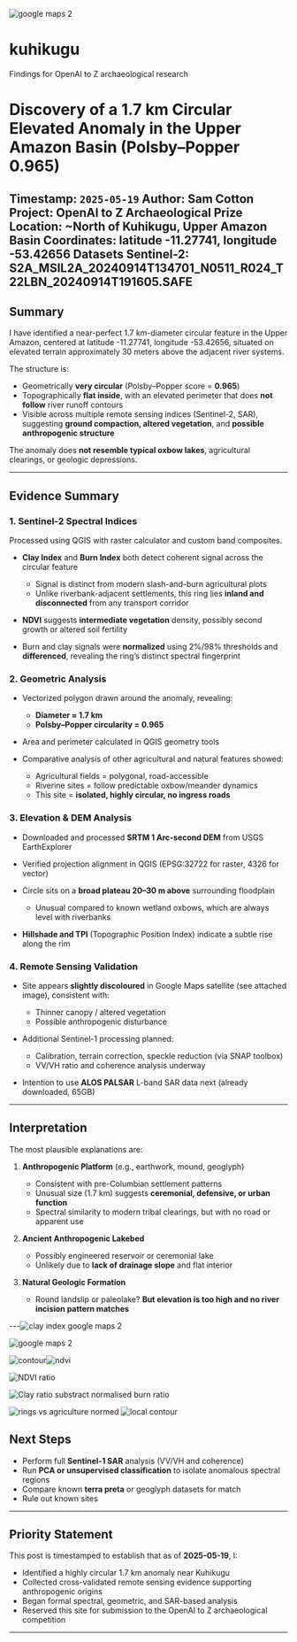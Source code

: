 ![google maps 2](https://github.com/user-attachments/assets/59adf44a-57fc-41ab-b8cc-4c095106fcac)

# kuhikugu
Findings for OpenAI to Z archaeological research

# Discovery of a 1.7 km Circular Elevated Anomaly in the Upper Amazon Basin (Polsby–Popper 0.965)

**Timestamp:** `2025-05-19`
**Author:** Sam Cotton
**Project:** OpenAI to Z Archaeological Prize
**Location:** \~North of Kuhikugu, Upper Amazon Basin
**Coordinates:** latitude -11.27741, longitude -53.42656
**Datasets** 
Sentinel-2: S2A_MSIL2A_20240914T134701_N0511_R024_T22LBN_20240914T191605.SAFE
---

## Summary

I have identified a near-perfect 1.7 km-diameter circular feature in the Upper Amazon, centered at latitude -11.27741, longitude -53.42656, situated on elevated terrain approximately 30 meters above the adjacent river systems.

The structure is:

* Geometrically **very circular** (Polsby–Popper score = **0.965**)
* Topographically **flat inside**, with an elevated perimeter that does **not follow** river runoff contours
* Visible across multiple remote sensing indices (Sentinel-2, SAR), suggesting **ground compaction, altered vegetation**, and **possible anthropogenic structure**

The anomaly does **not resemble typical oxbow lakes**, agricultural clearings, or geologic depressions.

---

## Evidence Summary

### 1. **Sentinel-2 Spectral Indices**

Processed using QGIS with raster calculator and custom band composites.

* **Clay Index** and **Burn Index** both detect coherent signal across the circular feature

  * Signal is distinct from modern slash-and-burn agricultural plots
  * Unlike riverbank-adjacent settlements, this ring lies **inland and disconnected** from any transport corridor
* **NDVI** suggests **intermediate vegetation** density, possibly second growth or altered soil fertility
* Burn and clay signals were **normalized** using 2%/98% thresholds and **differenced**, revealing the ring’s distinct spectral fingerprint

### 2. **Geometric Analysis**

* Vectorized polygon drawn around the anomaly, revealing:

  * **Diameter ≈ 1.7 km**
  * **Polsby–Popper circularity = 0.965**
* Area and perimeter calculated in QGIS geometry tools
* Comparative analysis of other agricultural and natural features showed:

  * Agricultural fields = polygonal, road-accessible
  * Riverine sites = follow predictable oxbow/meander dynamics
  * This site = **isolated, highly circular, no ingress roads**

### 3. **Elevation & DEM Analysis**

* Downloaded and processed **SRTM 1 Arc-second DEM** from USGS EarthExplorer
* Verified projection alignment in QGIS (EPSG:32722 for raster, 4326 for vector)
* Circle sits on a **broad plateau 20–30 m above** surrounding floodplain

  * Unusual compared to known wetland oxbows, which are always level with riverbanks
* **Hillshade and TPI** (Topographic Position Index) indicate a subtle rise along the rim

### 4. **Remote Sensing Validation**

* Site appears **slightly discoloured** in Google Maps satellite (see attached image), consistent with:

  * Thinner canopy / altered vegetation
  * Possible anthropogenic disturbance
* Additional Sentinel-1 processing planned:

  * Calibration, terrain correction, speckle reduction (via SNAP toolbox)
  * VV/VH ratio and coherence analysis underway
* Intention to use **ALOS PALSAR** L-band SAR data next (already downloaded, 65GB)

---

## Interpretation

The most plausible explanations are:

1. **Anthropogenic Platform** (e.g., earthwork, mound, geoglyph)

   * Consistent with pre-Columbian settlement patterns
   * Unusual size (1.7 km) suggests **ceremonial, defensive, or urban function**
   * Spectral similarity to modern tribal clearings, but with no road or apparent use

2. **Ancient Anthropogenic Lakebed**

   * Possibly engineered reservoir or ceremonial lake
   * Unlikely due to **lack of drainage slope** and flat interior


3. **Natural Geologic Formation**

   * Round landslip or paleolake? **But elevation is too high and no river incision pattern matches**

---![clay index google maps 2](https://github.com/user-attachments/assets/ee07e4d7-fd34-4acb-b369-a53fad212cf2)

![google maps 2](https://github.com/user-attachments/assets/9dafd03a-b221-475c-9977-892506e481dc)

![contour](https://github.com/user-attachments/assets/d50352af-85e3-4cac-9773-447427fe0088)![ndvi](https://github.com/user-attachments/assets/5007ea13-9e30-452a-ad16-61cc1ff296a2)


![NDVI ratio](https://github.com/user-attachments/assets/a3dec709-6467-492f-85bf-41416b07c330)


![Clay ratio substract normalised burn ratio](https://github.com/user-attachments/assets/056bf61c-8789-4262-990c-ad0f68b7e197)

![rings vs agriculture normed](https://github.com/user-attachments/assets/066be2c5-1c7a-4088-a639-c7c4c2aa444a)
![local contour](https://github.com/user-attachments/assets/5f798d9a-8a0b-4122-8cdf-e120b99a5a91)



## Next Steps

* Perform full **Sentinel-1 SAR** analysis (VV/VH and coherence)
* Run **PCA or unsupervised classification** to isolate anomalous spectral regions
* Compare known **terra preta** or geoglyph datasets for match
* Rule out known sites

---

## Priority Statement

This post is timestamped to establish that as of **2025-05-19**, I:

* Identified a highly circular 1.7 km anomaly near Kuhikugu
* Collected cross-validated remote sensing evidence supporting anthropogenic origins
* Began formal spectral, geometric, and SAR-based analysis
* Reserved this site for submission to the OpenAI to Z archaeological competition

---


